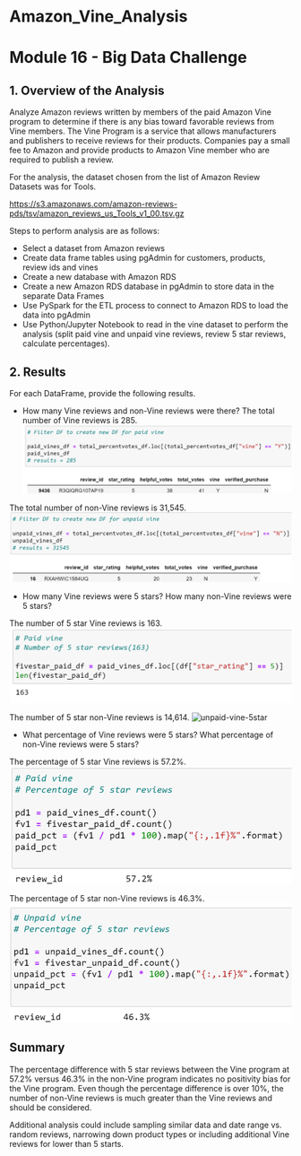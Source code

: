# Amazon_Vine_Analysis

# Module 16 - Big Data Challenge

## 1. Overview of the Analysis

Analyze Amazon reviews written by members of the paid Amazon
Vine program to determine if there is any bias toward favorable 
reviews from Vine members. The Vine Program is a service that allows
manufacturers and publishers to receive reviews for their products. 
Companies pay a small fee to Amazon and provide products to Amazon Vine member who are required to publish a review.

For the analysis, the dataset chosen from the list of Amazon 
Review Datasets was for Tools.

https://s3.amazonaws.com/amazon-reviews-pds/tsv/amazon_reviews_us_Tools_v1_00.tsv.gz

Steps to perform analysis are as follows:
- Select a dataset from Amazon reviews
- Create data frame tables using pgAdmin for customers, products,
review ids and vines
- Create a new database with Amazon RDS
- Create a new Amazon RDS database in pgAdmin to store data
in the separate Data Frames 
- Use PySpark for the ETL process to connect to Amazon RDS to load 
the data into pgAdmin
- Use Python/Jupyter Notebook to read in the vine dataset to perform the analysis (split paid vine and unpaid vine reviews, review 5 star reviews, calculate percentages).
 

## 2. Results

For each DataFrame, provide the following results.

- How many Vine reviews and non-Vine reviews were there?
The total number of Vine reviews is 285.
![paid-vines](Resources/paid-vines.png)

The total number of non-Vine reviews is 31,545.
![unpaid-vine](Resources/unpaid-vine.png)

- How many Vine reviews were 5 stars? How many non-Vine reviews were 
5 stars?

The number of 5 star Vine reviews is 163.
![paid-vine-5stars](Resources/paid-vine-5stars.png)

The number of 5 star non-Vine reviews is 14,614.
![unpaid-vine-5star](Resources/unpaid-vine-5star.png)
    
- What percentage of Vine reviews were 5 stars? What percentage of 
non-Vine reviews were 5 stars?

The percentage of 5 star Vine reviews is 57.2%.
![paid-vine-percentage](Resources/paid-vine-percentage.png)

The percentage of 5 star non-Vine reviews is 46.3%.
![unpaid-vine-5stars](Resources/unpaid-vine-percentage.png)


## Summary

The percentage difference with 5 star reviews between the Vine
program at 57.2% versus 46.3% in the non-Vine program indicates 
no positivity bias for the Vine program. Even though the percentage
difference is over 10%, the number of non-Vine reviews is much
greater than the Vine reviews and should be considered.

Additional analysis could include sampling similar data and date 
range vs. random reviews, narrowing down product types or including 
additional Vine reviews for lower than 5 starts.

